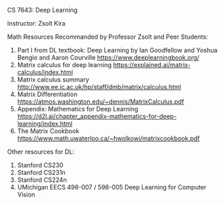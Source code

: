 CS 7643: Deep Learning

Instructor: Zsolt Kira

Math Resources Recommanded by Professor Zsolt and Peer Students:</br>
1. Part I from DL textbook: Deep Learning by Ian Goodfellow and Yoshua Bengio and Aaron Courville https://www.deeplearningbook.org/</br>
2. Matrix calculus for deep learning https://explained.ai/matrix-calculus/index.html </br>
3. Matrix calculus summary http://www.ee.ic.ac.uk/hp/staff/dmb/matrix/calculus.html</br>
4. Matrix Differentiation https://atmos.washington.edu/~dennis/MatrixCalculus.pdf</br>
5. Appendix: Mathematics for Deep Learning https://d2l.ai/chapter_appendix-mathematics-for-deep-learning/index.html</br>
6. The Matrix Cookbook https://www.math.uwaterloo.ca/~hwolkowi/matrixcookbook.pdf</br>

Other resources for DL:</br>
1. Stanford CS230 </br>
2. Stanford CS231n </br>
3. Stanford CS224n </br>
4. UMichigan EECS 498-007 / 598-005 Deep Learning for Computer Vision </br>
